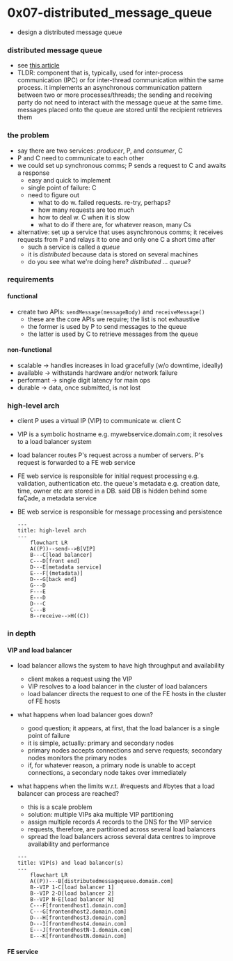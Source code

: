 # 0x07-distributed_message_queue
* design a distributed message queue
### distributed message queue
* see [this article][def]
* TLDR: component that is, typically, used for inter-process communication (IPC) or for inter-thread communication within the same process. it implements an asynchronous communication pattern between two or more processes/threads; the sending and receiving party do not need to interact with the message queue at the same time. messages placed onto the queue are stored until the recipient retrieves them
### the problem
* say there are two services: *producer*, P, and *consumer*, C
* P and C need to communicate to each other
* we could set up synchronous comms; P sends a request to C and awaits a response
    - easy and quick to implement
    - single point of failure: C
    - need to figure out
        * what to do w. failed requests. re-try, perhaps?
        * how many requests are too much
        * how to deal w. C when it is slow
        * what to do if there are, for whatever reason, many Cs
* alternative: set up a service that uses asynchronous comms; it receives requests from P and relays it to one and only one C a short time after
    - such a service is called a *queue*
    - it is *distributed* because data is stored on several machines
    - do you see what we're doing here? *distributed ... queue*?
### requirements
#### functional
* create two APIs: `sendMessage(messageBody)` and `receiveMessage()`
    - these are the core APIs we require; the list is not exhaustive
    - the former is used by P to send messages to the queue
    - the latter is used by C to retrieve messages from the queue
#### non-functional
* scalable &rarr; handles increases in load gracefully (w/o downtime, ideally)
* available &rarr; withstands hardware and/or network failure
* performant &rarr; single digit latency for main ops
* durable &rarr; data, once submitted, is not lost
### high-level arch
* client P uses a virtual IP (VIP) to communicate w. client C
* VIP is a symbolic hostname e.g. mywebservice.domain.com; it resolves to a load balancer system
* load balancer routes P's request across a number of servers. P's request is forwarded to a FE web service
* FE web service is responsible for initial request processing e.g. validation, authentication etc. the queue's metadata e.g. creation date, time, owner etc are stored in a DB. said DB is hidden behind some fa&#199;ade, a metadata service
* BE web service is responsible for message processing and persistence

    ```mermaid
    ---
    title: high-level arch
    ---
        flowchart LR
        A((P))--send-->B[VIP]
        B---C[load balancer]
        C---D[front end]
        D---E[metadata service]
        E---F[(metadata)]
        D---G[back end]
        G---D
        F---E
        E---D
        D---C
        C---B
        B--receive-->H((C))
    ```

### in depth
#### VIP and load balancer
* load balancer allows the system to have high throughput and availability
    * client makes a request using the VIP
    * VIP resolves to a load balancer in the cluster of load balancers
    * load balancer directs the request to one of the FE hosts in the cluster of FE hosts
* what happens when load balancer goes down?
    * good question; it appears, at first, that the load balancer is a single point of failure
    * it is simple, actually: primary and secondary nodes
    * primary nodes accepts connections and serve requests; secondary nodes monitors the primary nodes
    * if, for whatever reason, a primary node is unable to accept connections, a secondary node takes over immediately
* what happens when the limits w.r.t. #requests and #bytes that a load balancer can process are reached?
    * this is a scale problem
    * solution: multiple VIPs aka multiple VIP partitioning
    * assign multiple records *A* records to the DNS for the VIP service
    * requests, therefore, are partitioned across several load balancers
    * spread the load balancers across several data centres to improve availability and performance

    ```mermaid
    ---
    title: VIP(s) and load balancer(s)
    ---
        flowchart LR
        A((P))---B[distributedmessagequeue.domain.com]
        B--VIP 1-C[load balancer 1]
        B--VIP 2-D[load balancer 2]
        B--VIP N-E[load balancer N]
        C---F[frontendhost1.domain.com]
        C---G[frontendhost2.domain.com]
        D---H[frontendhost3.domain.com]
        D---I[frontendhost4.domain.com]
        E---J[frontendhostN-1.domain.com]
        E---K[frontendhostN.domain.com]
    ```

#### FE service

[def]: https://en.wikipedia.org/wiki/Message_queue